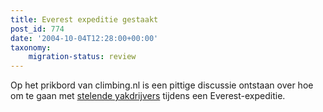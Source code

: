 ```yaml
---
title: Everest expeditie gestaakt
post_id: 774
date: '2004-10-04T12:28:00+00:00'
taxonomy:
    migration-status: review
---
```

Op het prikbord van climbing.nl is een pittige discussie ontstaan over hoe om te gaan met [stelende yakdrijvers](https://web.archive.org/web/20050207110754/http://prikbord.climbing.nl/berichten/58459.html) tijdens een Everest-expeditie.